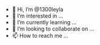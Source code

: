 - 👋 Hi, I’m @1300leyla
- 👀 I’m interested in ...
- 🌱 I’m currently learning ...
- 💞️ I’m looking to collaborate on ...
- 📫 How to reach me ...

<!---
1300leyla/1300leyla is a ✨ special ✨ repository because its `README.md` (this file) appears on your GitHub profile.
You can click the Preview link to take a look at your changes.
--->
